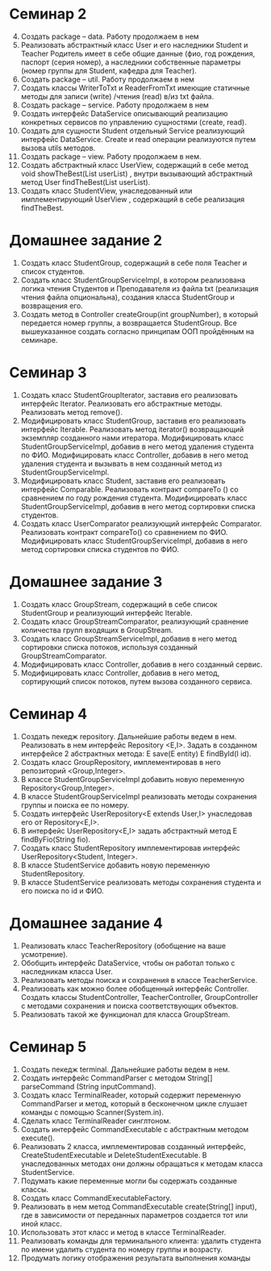# Семинар 2

4. Создать package – data. Работу продолжаем в нем
5. Реализовать абстрактный класс User и его наследники Student и Teacher Родитель имеет в себе общие данные (фио, год рождения, паспорт (серия номер), а наследники собственные параметры (номер группы для Student, кафедра для Teacher).
9. Создать package – util. Работу продолжаем в нем
10. Создать классы WriterToTxt и ReaderFromTxt имеющие статичные методы для записи (write) /чтения (read) в/из txt файла.
6. Создать package – service. Работу продолжаем в нем
7. Создать интерфейс DataService описывающий реализацию конкретных сервисов по управлению сущностями (create, read).
8. Создать для сущности Student отдельный Service реализующий интерфейс DataService. Create и read операции реализуются путем вызова utils методов.
1. Создать package – view. Работу продолжаем в нем.
2. Создать абстрактный класс  UserView, содержащий в себе метод void showTheBest(List<User> userList) , внутри вызывающий абстрактный метод User findTheBest(List<User> userList).
3. Создать класс StudentView, унаследованный или имплементирующий UserView , содержащий в себе реализация findTheBest.

# Домашнее задание 2

1. Создать класс StudentGroup, содержащий в себе поля Teacher и список студентов.
2. Создать класс StudentGroupServiceImpl, в котором реализована логика чтения Студентов и Преподавателя из файла txt (реализация чтения файла опциональна), создания класса StudentGroup и возвращения его.
3. Создать метод в Controller createGroup(int groupNumber), в который передается номер группы, а возвращается StudentGroup. Все вышеуказанное создать согласно принципам ООП пройдённым на семинаре.

# Семинар 3

1. Создать класс StudentGroupIterator, заставив его реализовать интерфейс Iterator<Student>. Реализовать его абстрактные методы. Реализовать метод remove().
2. Модифицировать класс StudentGroup, заставив его реализовать интерфейс Iterable<Student>. Реализовать метод iterator() возвращающий экземпляр созданного нами итератора. Модифицировать класс StudentGroupServiceImpl, добавив в него метод удаления студента по ФИО. Модифицировать класс Controller, добавив в него метод удаления студента и вызывать в нем созданный метод из StudentGroupServiceImpl.
3. Модифицировать класс Student, заставив его реализовать интерфейс Comparable. Реализовать контракт compareTo () со сравнением по году рождения студента. Модифицировать класс StudentGroupServiceImpl, добавив в него метод сортировки списка студентов.
4. Создать класс UserComparator реализующий интерфейс Comparator<User>. Реализовать контракт compareTo() со сравнением по ФИО. Модифицировать класс StudentGroupServiceImpl, добавив в него метод сортировки списка студентов по ФИО.

# Домашнее задание 3

1. Создать класс GroupStream, содержащий в себе список StudentGroup и реализующий интерфейс Iterable<StudentGroup>.
2. Создать класс GroupStreamComparator<GroupStream>, реализующий сравнение количества групп входящих в GroupStream.
3. Создать класс GroupStreamServiceImpl, добавив в него метод сортировки списка потоков, используя созданный GroupStreamComparator.
4. Модифицировать класс Controller, добавив в него созданный сервис.
5. Модифицировать класс Controller, добавив в него метод, сортирующий список потоков, путем вызова созданного сервиса.


# Семинар 4

1. Создать пекедж repository. Дальнейшие работы ведем в нем. Реализовать в нем интерфейс Repository <E,I>. Задать в созданном интерфейсе 2 абстрактных метода: E save(E entity) E findById(I id). 
2. Создать класс GroupRepository, имплементировав в него репозиторий <Group,Integer>.
3. В классе StudentGroupServiceImpl добавить новую переменную Repository<Group,Integer>.
4. В классе StudentGroupServiceImpl реализовать методы сохранения группы и поиска ее по номеру.   
5. Создать интерфейс UserRepository<E extends User,I> унаследовав его от Repository<E,I>.
6. В интерфейс UserRepository<E,I> задать абстрактный метод E findByFio(String fio).
7. Создать класс StudentRepository имплементировав интерфейс UserRepository<Student, Integer>.
8. В классе StudentService добавить новую переменную StudentRepository.
9. В классе StudentService реализовать методы сохранения студента и его поиска по id и ФИО.

# Домашнее задание 4
1. Реализовать класc TeacherRepository (обобщение на ваше усмотрение).
2. Обобщить интерфейс DataService, чтобы он работал только с наследникам класса User.
3. Реализовать методы поиска и сохранения в классе TeacherService.
4. Реализовать как можно более обобщенный интерфейс Controller. Создать классы StudentController, TeacherController, GroupController с методами сохранения и поиска соответствующих объектов.
5. Реализовать такой же функционал для класса GroupStream.

# Семинар 5
1. Создать пекедж terminal. Дальнейшие работы ведем в нем.
2. Создать интерфейс CommandParser c методом String[] parseCommand (String inputCommand).
3. Создать класс TerminalReader, который содержит переменную CommandParser и метод, который в бесконечном цикле слушает команды с помощью Scanner(System.in).
4. Сделать класс TerminalReader синглтоном.
5. Создать интерфейс CommandExecutable с абстрактным методом execute().
6. Реализовать 2 класса, имплементировав созданный интерфейс, CreateStudentExecutable и DeleteStudentExecutable. В унаследованных методах они должны обращаться к методам класса StudentService.
7. Подумать какие переменные могли бы содержать созданные классы.
8. Создать класс CommandExecutableFactory.
9. Реализовать в нем метод CommandExecutable create(String[] input), где в зависимости от переданных параметров создается тот или иной класс.
10. Использовать этот класс и метод в классе TerminalReader.
11. Реализовать команды для терминального клиента: удалить студента по имени удалить студента по номеру группы и возрасту.
12. Продумать логику отображения результата выполнения команды

